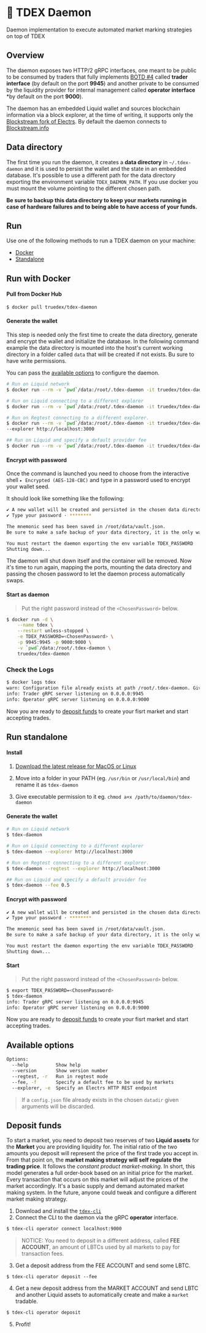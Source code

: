 # 💸 TDEX Daemon
Daemon implementation to execute automated market marking strategies on top of TDEX

## Overview

The daemon exposes two HTTP/2 gRPC interfaces, one meant to be public to be consumed by traders that fully implements [BOTD #4](https://github.com/Sevenlab/tdex-specs/blob/master/04-trade-protocol.md) called **trader interface** (by default on the port **9945**) and another private to be consumed by the liquidity provider for internal management called **operator interface** *by default on the port **9000**).


The daemon has an embedded Liquid wallet and sources blockchain information via a block explorer, at the time of writing, it supports only the [Blockstream fork of Electrs](https://github.com/blockstream/electrs). By default the daemon connects to [Blockstream.info](https://blockstream.info/liquid/api/)


## Data directory

The first time you run the daemon, it creates a **data directory** in `~/.tdex-daemon` and it is used to persist the wallet and the state in an embedded database. 
It's possible to use a different path for the data directory exporting the environment variable `TDEX_DAEMON_PATH`. If you use docker you must mount the volume pointing to the different chosen path.

**Be sure to backup this data directory to keep your markets running in case of hardware failures and to being able to have access of your funds.**

## Run

Use one of the following methods to run a TDEX daemon on your machine:

* [Docker](#run-with-docker)
* [Standalone](#run-standalone)

## Run with Docker

#### Pull from Docker Hub 

```sh
$ docker pull truedex/tdex-daemon
```

#### Generate the wallet

This step is needed only the first time to create the data directory, generate and encrypt the wallet and initialize the database. In the following command example the data directory is mounted into the host's current working directory in a folder called `data` that will be created if not exists. Bu sure to have write permissions.

You can pass the [available options](#available-options) to configure the daemon.



```sh
# Run on Liquid network
$ docker run --rm -v `pwd`/data:/root/.tdex-daemon -it truedex/tdex-daemon

# Run on Liquid connecting to a different explorer
$ docker run --rm -v `pwd`/data:/root/.tdex-daemon -it truedex/tdex-daemon --explorer http://localhost:3000

# Run on Regtest connecting to a different explorer.
$ docker run --rm -v `pwd`/data:/root/.tdex-daemon -it truedex/tdex-daemon --regtest
--explorer http://localhost:3000

## Run on Liquid and specify a default provider fee
$ docker run --rm -v `pwd`/data:/root/.tdex-daemon -it truedex/tdex-daemon --fee 0.5
```

#### Encrypt with password

Once the command is launched you need to choose from the interactive shell `▸ Encrypted (AES-128-CBC)` and type in a password used to encrypt your wallet seed.


It should look like something like the following:

```sh
✔ A new wallet will be created and persisted in the chosen data directory. How do you want to store your seed? 🔑 · encrypted
✔ Type your password · ********

The mnemonic seed has been saved in /root/data/vault.json.
Be sure to make a safe backup of your data directory, it is the only way to restore your funds

You must restart the daemon exporting the env variable TDEX_PASSWORD
Shutting down...

```

The daemon will shut down itself and the container will be removed. Now it's time to run again, mapping the ports, mounting the data directory and passing the chosen password to let the daemon process automatically swaps. 

#### Start as daemon

> Put the right password instead of the `<ChosenPassword>` below.

```sh
$ docker run -d \
    --name tdex \
    --restart unless-stopped \
    -e TDEX_PASSWORD=<ChosenPassword> \
    -p 9945:9945 -p 9000:9000 \
    -v `pwd`/data:/root/.tdex-daemon \
    truedex/tdex-daemon
```


### Check the Logs

```sh
$ docker logs tdex
warn: Configuration file already exists at path /root/.tdex-daemon. Given arguments will be discarded
info: Trader gRPC server listening on 0.0.0.0:9945
info: Operator gRPC server listening on 0.0.0.0:9000
```


Now you are ready to [deposit funds](#deposit-funds) to create your fisrt market and start accepting trades. 

## Run standalone


#### Install

1. [Download the latest release for MacOS or Linux](https://github.com/tdex-network/tdex-daemon-alpha/releases)

2. Move into a folder in your PATH (eg. `/usr/bin` or `/usr/local/bin`) and rename it as `tdex-daemon`

3. Give executable permission to it eg. `chmod a+x /path/to/daemon/tdex-daemon`


#### Generate the wallet

```sh
# Run on Liquid network
$ tdex-daemon

# Run on Liquid connecting to a different explorer
$ tdex-daemon --explorer http://localhost:3000

# Run on Regtest connecting to a different explorer.
$ tdex-daemon --regtest --explorer http://localhost:3000

## Run on Liquid and specify a default provider fee
$ tdex-daemon --fee 0.5
```

#### Encrypt with password

```sh
✔ A new wallet will be created and persisted in the chosen data directory. How do you want to store your seed? 🔑 · encrypted
✔ Type your password · ********

The mnemonic seed has been saved in /root/data/vault.json.
Be sure to make a safe backup of your data directory, it is the only way to restore your funds

You must restart the daemon exporting the env variable TDEX_PASSWORD
Shutting down...
```


#### Start

> Put the right password instead of the `<ChosenPassword>` below.

```sh
$ export TDEX_PASSWORD=<ChosenPassword>
$ tdex-daemon
info: Trader gRPC server listening on 0.0.0.0:9945
info: Operator gRPC server listening on 0.0.0.0:9000
```

Now you are ready to [deposit funds](#deposit-funds) to create your fisrt market and start accepting trades. 


## Available options

```sh
Options:
  --help          Show help                                            
  --version       Show version number                                  
  --regtest, -r   Run in regtest mode                 
  --fee, -f       Specify a default fee to be used by markets
  --explorer, -e  Specify an Electrs HTTP REST endpoint                                         
```
> If a `config.json` file already exists in the chosen `datadir` given arguments will be discarded.



## Deposit funds

To start a market, you need to deposit two reserves of two **Liquid assets** for the **Market** you are providing liquidity for. 
The initial ratio of the two amounts you deposit will represent the price of the first trade you accept in.
From that point on, the **market making strategy will self regulate the trading price**. It follows the *constant product market-making*. In short, this model generates a full order-book based on an initial price for the market. Every transaction that occurs on this market will adjust the prices of the market accordingly. It's a basic supply and demand automated market making system. In the future, anyone could tweak and configure a different market making strategy.

1. Download and install the [`tdex-cli`](tdex-cli.md) 
2. Connect the CLI to the daemon via the gRPC **operator** interface. 
```sh
$ tdex-cli operator connect localhost:9000
```
> NOTICE: You need to deposit in a different address, called **FEE ACCOUNT**, an amount of LBTCs used by all markets to pay for transaction fees.

3. Get a deposit address from the FEE ACCOUNT and send some LBTC.
```
$ tdex-cli operator deposit --fee
```
4. Get a new deposit address from the MARKET ACCOUNT and send LBTC and another Liquid assets to automatically create and make a `market` tradable.
```sh
$ tdex-cli operator deposit
```
5. Profit! 